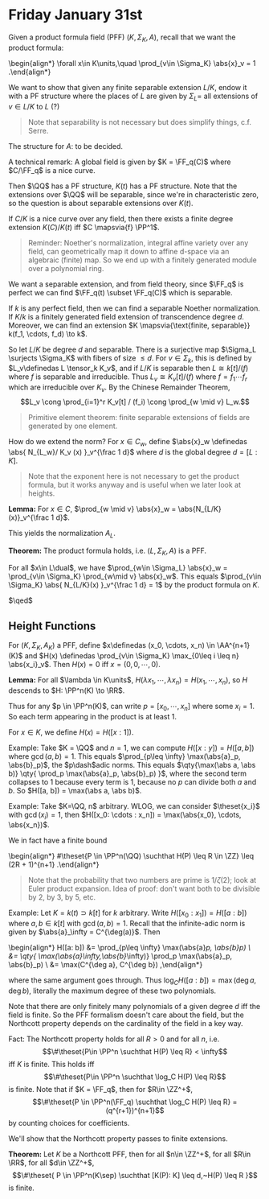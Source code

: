 # Friday January 31st

Given a product formula field (PFF) $(K, \Sigma_K, A)$, recall that we want the product formula:

\begin{align*}
\forall x\in K\units,\quad \prod_{v\in \Sigma_K} \abs{x}_v = 1
.\end{align*}

We want to show that given any finite separable extension $L/K$, endow it with a PF structure where the places of $L$ are given by $\Sigma_L =$ all extensions of $v\in L/K$ to $L$ (?)

> Note that separability is not necessary but does simplify things, c.f. Serre.

The structure for $A$: to be decided.

A technical remark: 
A global field is given by $K = \FF_q(C)$ where $C/\FF_q$ is a nice curve.

Then $\QQ$ has a PF structure, $K(t)$ has a PF structure.
Note that the extensions over $\QQ$ will be separable, since we're in characteristic zero, so the question is about separable extensions over $K(t)$.

If $C/K$ is a nice curve over any field, then there exists a finite degree extension $K(C) / K(t)$ iff $C \mapsvia{f} \PP^1$.

> Reminder: Noether's normalization, integral affine variety over any field, can geometrically map it down to affine d-space via an algebraic (finite) map.
> So we end up with a finitely generated module over a polynomial ring.

We want a separable extension, and from field theory, since $\FF_q$ is perfect we can find $\FF_q(t) \subset \FF_q(C)$ which is separable.

If $k$ is any perfect field, then we can find a separable Noether normalization.
If $K/k$ is a finitely generated field extension of transcendence degree $d$.
Moreover, we can find an extension $K \mapsvia{\text{finite, separable}} k(f_1, \cdots, f_d) \to k$.

So let $L/K$ be degree $d$ and separable.
There is a surjective map $\Sigma_L \surjects \Sigma_K$ with fibers of size $\leq d$.
For $v\in \Sigma_k$, this is defined by $L_v\definedas L \tensor_k K_v$, and if $L/K$ is separable then $L \cong k[t]/(f)$ where $f$ is separable and irreducible.
Thus $L_v \cong K_v[t] / (f)$ where $f = f_1 \cdots f_r$ which are irreducible over $K_v$.
By the Chinese Remainder Theorem, $$L_v \cong \prod_{i=1}^r K_v[t] / (f_i) \cong \prod_{w \mid v} L_w.$$

> Primitive element theorem: finite separable extensions of fields are generated by one element.

How do we extend the norm?
For $x\in C_w$, define $\abs{x}_w \definedas \abs{ N_{L_w}/ K_v (x) }_v^{\frac 1 d}$ where $d$ is the global degree $d = [L : K]$.

> Note that the exponent here is not necessary to get the product formula, but it works anyway and is useful when we later look at heights.

**Lemma:**
For $x\in C$, $\prod_{w \mid v} \abs{x}_w = \abs{N_{L/K}(x)}_v^{\frac 1 d}$.

This yields the normalization $A_L$.

**Theorem:**
The product formula holds, i.e. $(L, \Sigma_K, A)$ is a PFF.

For all $x\in L\dual$, we have $\prod_{w\in \Sigma_L} \abs{x}_w = \prod_{v\in \Sigma_K} \prod_{w\mid v} \abs{x}_w$.
This equals $\prod_{v\in \Sigma_K} \abs{ N_{L/K}(x)  }_v^{\frac 1 d} = 1$ by the product formula on $K$.

$\qed$

## Height Functions

For $(K, \Sigma_K, A_K)$ a PFF, define $x\definedas (x_0, \cdots, x_n) \in \AA^{n+1}(K)$ and $H(x) \definedas \prod_{v\in \Sigma_K} \max_{0\leq i \leq n} \abs{x_i}_v$.
Then $H(x) = 0$ iff $x = (0, 0, \cdots, 0)$.

**Lemma:**
For all $\lambda \in K\units$, $H(\lambda x_1, \cdots, \lambda x_n) = H(x_1, \cdots, x_n)$, so $H$ descends to $H: \PP^n(K) \to \RR$.

Thus for any $p \in \PP^n(K)$, can write $p = [x_0, \cdots, x_n]$ where some $x_i = 1$.
So each term appearing in the product is at least 1.

For $x\in K$, we define $H(x) = H([x: 1])$.

Example:
Take $K = \QQ$ and $n=1$, we can compute $H([x: y]) = H([a, b])$ where $\gcd(a, b) = 1$. 
This equals $\prod_{p\leq \infty} \max(\abs{a}_p, \abs{b}_p)$, the $p\dash$adic norms.
This equals $\qty{\max(\abs a, \abs b)} \qty{ \prod_p \max(\abs{a}_p, \abs{b}_p)  }$, where the second term collapses to 1 because every term is 1, because no $p$ can divide both $a$ and $b$.
So $H([a, b]) = \max(\abs a, \abs b)$.

Example:
Take $K=\QQ, n$ arbitrary.
WLOG, we can consider $\theset{x_i}$ with $\gcd(x_i) = 1$, then $H([x_0: \cdots : x_n]) = \max(\abs{x_0}, \cdots, \abs{x_n})$.

We in fact have a finite bound

\begin{align*}
\#\theset{P \in \PP^n(\QQ) \suchthat H(P) \leq R \in \ZZ} \leq (2R + 1)^{n+1} 
.\end{align*}

> Note that the probability that two numbers are prime is $1/\zeta(2)$; look at Euler product expansion.
> Idea of proof: don't want both to be divisible by 2, by 3, by 5, etc.

Example:
Let $K = k(t) \supset k[t]$ for $k$ arbitrary.
Write $H([x_0: x_1]) = H([a:b])$ where $a, b\in k[t]$ with $\gcd(a, b) = 1$.
Recall that the infinite-adic norm is given by $\abs{a}_\infty = C^{\deg(a)}$.
Then 

\begin{align*}
H([a: b]) &= \prod_{p\leq \infty} \max(\abs{a}_p, \abs{b}_p) \\
&= \qty{ \max(\abs{a}_\infty,\abs{b}_\infty)} \prod_p \max(\abs{a}_p, \abs{b}_p) \\
&= \max(C^{\deg a}, C^{\deg b})
,\end{align*}

where the same argument goes through.
Thus $\log_C H([a: b]) = \max(\deg a, \deg b)$, literally the maximum degree of these two polynomials.

Note that there are only finitely many polynomials of a given degree $d$ iff the field is finite.
So the PFF formalism doesn't care about the field, but the Northcott property depends on the cardinality of the field in a key way.

Fact:
The Northcott property holds for all $R> 0$ and for all $n$, i.e. $$\#\theset{P\in \PP^n \suchthat H(P) \leq R} < \infty$$ iff $K$ is finite.
This holds iff $$\#\theset{P\in \PP^n \suchthat \log_C H(P) \leq R}$$ is finite.
Note that if $K = \FF_q$, then for $R\in \ZZ^+$, $$\#\theset{P \in \PP^n(\FF_q) \suchthat \log_C H(P) \leq R} = (q^{r+1})^{n+1}$$ by counting choices for coefficients.

We'll show that the Northcott property passes to finite extensions.

**Theorem:**
Let $K$ be a Northcott PFF, then for all $n\in \ZZ^+$, for all $R\in \RR$, for all $d\in \ZZ^+$, $$\#\theset{ P \in \PP^n(K\sep) \suchthat [K(P): K] \leq d,~H(P) \leq R  }$$ is finite.
